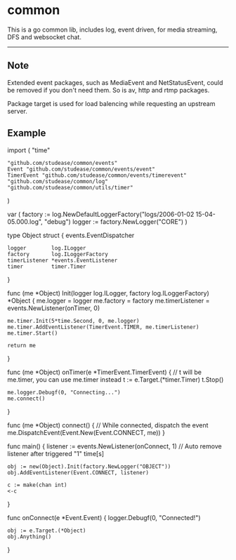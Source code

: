 # common
This is a go common lib, includes log, event driven, for media streaming, DFS and websocket chat.

-------
## Note

Extended event packages, such as MediaEvent and NetStatusEvent, could be removed if you don't need them. 
So is av, http and rtmp packages.

Package target is used for load balencing while requesting an upstream server.


## Example

import (
	"time"
	
	"github.com/studease/common/events"
	Event "github.com/studease/common/events/event"
	TimerEvent "github.com/studease/common/events/timerevent"
	"github.com/studease/common/log"
	"github.com/studease/common/utils/timer"
)

var (
	factory := log.NewDefaultLoggerFactory("logs/2006-01-02 15-04-05.000.log", "debug")
	logger := factory.NewLogger("CORE")
)

type Object struct {
	events.EventDispatcher
	
	logger        log.ILogger
	factory       log.ILoggerFactory
	timerListener *events.EventListener
	timer         timer.Timer
}

func (me *Object) Init(logger log.ILogger, factory log.ILoggerFactory) *Object {
	me.logger = logger
	me.factory = factory
	me.timerListener = events.NewListener(onTimer, 0)
	
	me.timer.Init(5*time.Second, 0, me.logger)
	me.timer.AddEventListener(TimerEvent.TIMER, me.timerListener)
	me.timer.Start()
	
	return me
}

func (me *Object) onTimer(e *TimerEvent.TimerEvent) {
	// t will be me.timer, you can use me.timer instead
	t := e.Target.(*timer.Timer)
	t.Stop()
	
	me.logger.Debugf(0, "Connecting...")
	me.connect()
}

func (me *Object) connect() {
	// While connected, dispatch the event
	me.DispatchEvent(Event.New(Event.CONNECT, me))
}

func main() {
	listener := events.NewListener(onConnect, 1) // Auto remove listener after triggered "1" time[s]
	
	obj := new(Object).Init(factory.NewLogger("OBJECT"))
	obj.AddEventListener(Event.CONNECT, listener)
	
	c := make(chan int)
	<-c
}

func onConnect(e *Event.Event) {
	logger.Debugf(0, "Connected!")
	
	obj := e.Target.(*Object)
	obj.Anything()
}
